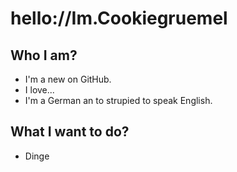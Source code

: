 
# hello://Im.Cookiegruemel

## Who I am?

-   I'm a new on GitHub.
-   I love...
-   I'm a German an to strupied to speak English.

## What I want to do? 

- Dinge
